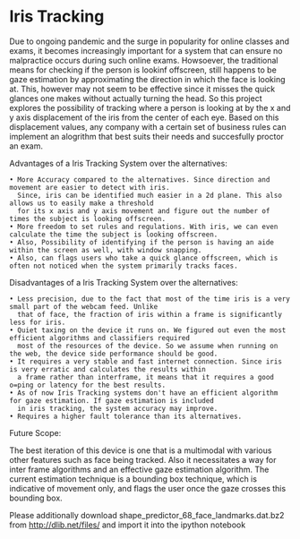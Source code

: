 # Iris Tracking

Due to ongoing pandemic and the surge in popularity for online classes and exams, it becomes increasingly important for a system that can ensure no malpractice occurs during such online exams.
Howsoever, the traditional means for checking if the person is lookinf offscreen,  still happens to be gaze estimation by approximating the direction in which the face is looking at. This, however may not seem to be effective since it misses the quick glances one makes without actually turning the head.
So this project explores the possibility of tracking where a person is looking at by the x and y axis displacement of the iris from the center of each eye. Based on this displacement values, any company with a certain set of business rules can implement an alogrithm that best suits their needs and succesfully proctor an exam.

Advantages of a Iris Tracking System over the alternatives:

    • More Accuracy compared to the alternatives. Since direction and movement are easier to detect with iris. 
      Since, iris can be identified much easier in a 2d plane. This also allows us to easily make a threshold 
      for its x axis and y axis movement and figure out the number of times the subject is looking offscreen.
    • More freedom to set rules and regulations. With iris, we can even calculate the time the subject is looking offscreen.    
    • Also, Possibility of identifying if the person is having an aide within the screen as well, with window snapping.
    • Also, can flags users who take a quick glance offscreen, which is often not noticed when the system primarily tracks faces.
    

Disadvantages of a Iris Tracking System over the alternatives:

    • Less precision, due to the fact that most of the time iris is a very small part of the webcam feed. Unlike 
      that of face, the fraction of iris within a frame is significantly less for iris.
    • Quiet taxing on the device it runs on. We figured out even the most efficient algorithms and classifiers required 
      most of the resources of the device. So we assume when running on the web, the device side performance should be good.
    • It requires a very stable and fast internet connection. Since iris is very erratic and calculates the results within 
      a frame rather than interframe, it means that it requires a good o=ping or latency for the best results.
    • As of now Iris Tracking systems don't have an efficient algorithm for gaze estimation. If gaze estimation is included 
      in iris tracking, the system accuracy may improve.
    • Requires a higher fault tolerance than its alternatives.

Future Scope:

The best iteration of this device is one that is a multimodal with various other features such as face being tracked. Also it necessitates a way for inter frame algorithms and an effective gaze estimation algorithm. The current estimation technique is a bounding box technique, which is indicative of movement only, and flags the user once the gaze crosses this bounding box.


Please additionally download shape_predictor_68_face_landmarks.dat.bz2 from http://dlib.net/files/ and import it into the ipython notebook
